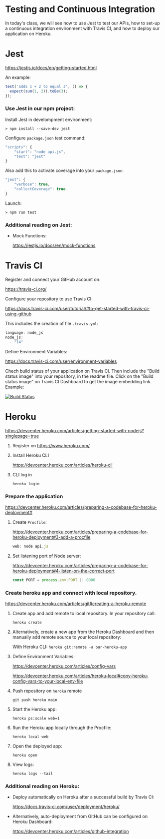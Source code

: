 # Testing and Continuous Integration

In today's class, we will see how to use Jest to test our APIs, how to set-up a continuous integration environment with Travis CI, and how to deploy our application on Heroku.




# Jest

https://jestjs.io/docs/en/getting-started.html

An example:

```javascript
test('adds 1 + 2 to equal 3', () => {
  expect(sum(1, 2)).toBe(3);
});
```

### Use Jest in our npm project:

Install Jest in develompment environment:

```shell
> npm install --save-dev jest
```

Configure `package.json` test command:

```javascript
"scripts": {
    "start": "node api.js",
    "test": "jest"
}
```

Also add this to activate coverage into your `package.json`:

```javascript
"jest": {
    "verbose": true,
    "collectCoverage": true
}
```

Launch:

```shell
> npm run test
```

### Additional reading on Jest:

- Mock Functions:

    https://jestjs.io/docs/en/mock-functions





# Travis CI

Register and connect your GitHub account on:

https://travis-ci.org/

Configure your repository to use Travis CI:

https://docs.travis-ci.com/user/tutorial/#to-get-started-with-travis-ci-using-github

This includes the creation of file `.travis.yml`:

```javascript
language: node_js
node_js:
  - "14"
```

Define Environment Variables:

https://docs.travis-ci.com/user/environment-variables

Chech build status of your application on Travis CI.
Then include the "Build status image" into your repository, in the readme file.
Click on the "Build status image" on Travis CI Dashboard to get the image embedding link.
Example:

[![Build Status](https://travis-ci.org/2020-unitn-SE2/03-TestingAndCI.svg?branch=master)](https://travis-ci.org/2020-unitn-SE2/03-TestingAndCI)





# Heroku

https://devcenter.heroku.com/articles/getting-started-with-nodejs?singlepage=true

1. Register on https://www.heroku.com/

1. Install Heroku CLI

    https://devcenter.heroku.com/articles/heroku-cli

1. CLI log in

    `heroku login`



### Prepare the application

https://devcenter.heroku.com/articles/preparing-a-codebase-for-heroku-deployment#

1. Create `Procfile`:

    https://devcenter.heroku.com/articles/preparing-a-codebase-for-heroku-deployment#3-add-a-procfile

    ```javascript
    web: node api.js
    ```

1. Set listening port of Node server:

    https://devcenter.heroku.com/articles/preparing-a-codebase-for-heroku-deployment#4-listen-on-the-correct-port

    ```javascript
    const PORT = process.env.PORT || 8080
    ```





### Create heroku app and connect with local repository.

https://devcenter.heroku.com/articles/git#creating-a-heroku-remote

1. Create app and add remote to local repository. In your repository call:

    `heroku create`

1. Alternatively, create a new app from the Heroku Dashboard and then manually add remote source to your local repository:

    With Heroku CLI: `heroku git:remote -a our-heroku-app`

1. Define Environment Variables:

    https://devcenter.heroku.com/articles/config-vars

    https://devcenter.heroku.com/articles/heroku-local#copy-heroku-config-vars-to-your-local-env-file

1. Push repository on `heroku` remote
    
    `git push heroku main`

1. Start the Heroku app:

    `heroku ps:scale web=1`

1. Run the Heroku app locally through the Procfile:

    `heroku local web`

1. Open the deployed app:

    `heroku open`

1. View logs:

    `heroku logs --tail`





### Additional reading on Heroku:

- Deploy automatically on Heroku after a successful build by Travis CI:

    https://docs.travis-ci.com/user/deployment/heroku/

- Alternatively, auto-deployment from GitHub can be configured on Heroku Dashboard:

    https://devcenter.heroku.com/articles/github-integration
